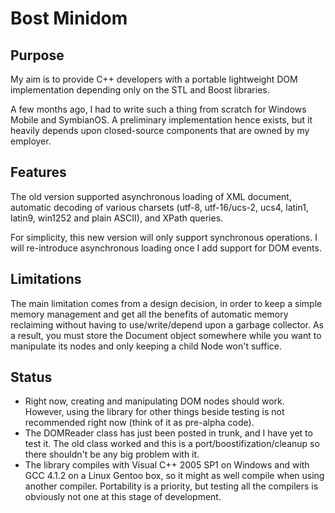 # Bost Minidom

## Purpose
My aim is to provide C++ developers with a portable lightweight DOM implementation depending only on the STL and Boost libraries.

A few months ago, I had to write such a thing from scratch for Windows Mobile and SymbianOS. A preliminary implementation hence exists, but it heavily depends upon closed-source components that are owned by my employer.

## Features
The old version supported asynchronous loading of XML document, automatic decoding of various charsets (utf-8, utf-16/ucs-2, ucs4, latin1, latin9, win1252 and plain ASCII), and XPath queries.

For simplicity, this new version will only support synchronous operations. I will re-introduce asynchronous loading once I add support for DOM events.

## Limitations
The main limitation comes from a design decision, in order to keep a simple memory management and get all the benefits of automatic memory reclaiming without having to use/write/depend upon a garbage collector. As a result, you must store the Document object somewhere while you want to manipulate its nodes and only keeping a child Node won't suffice.

## Status
* Right now, creating and manipulating DOM nodes should work. However, using the library for other things beside testing is not recommended right now (think of it as pre-alpha code).
* The DOMReader class has just been posted in trunk, and I have yet to test it. The old class worked and this is a port/boostifization/cleanup so there shouldn't be any big problem with it.
* The library compiles with Visual C++ 2005 SP1 on Windows and with GCC 4.1.2 on a Linux Gentoo box, so it might as well compile when using another compiler. Portability is a priority, but testing all the compilers is obviously not one at this stage of development.

